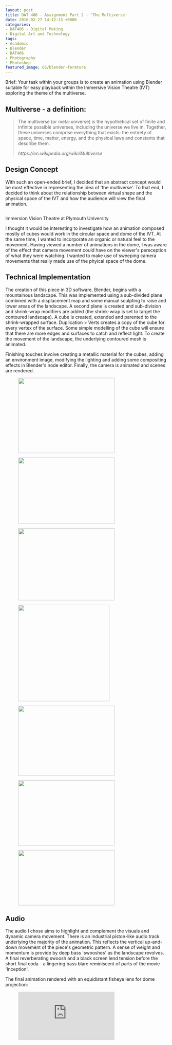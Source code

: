 ```yaml
---
layout: post
title: DAT 406 - Assignment Part 2 - 'The Multiverse'
date: 2016-02-27 14:12:13 +0000
categories:
- DAT406 - Digital Making
- Digital Art and Technology
tags:
- Academic
- Blender
- DAT406
- Photography
- Photoshop
featured_image: 05/blender-ferature
---
```

Brief: Your task within your groups is to create an animation using Blender suitable for easy playback within the Immersive Vision Theatre (IVT) exploring the theme of the multiverse.

## Multiverse - a definition:

<blockquote><p>The multiverse (or meta-universe) is the hypothetical set of finite and infinite possible universes, including the universe we live in. Together, these universes comprise everything that exists: the entirety of space, time, matter, energy, and the physical laws and constants that describe them.</p>
<cite>https://en.wikipedia.org/wiki/Multiverse</cite></blockquote>

## Design Concept

With such an open-ended brief, I decided that an abstract concept would be most effective in representing the idea of 'the multiverse'. To that end, I decided to think about the relationship between virtual shape and the physical space of the IVT and how the audience will view the final animation.

<figure><a href="https://res.cloudinary.com/circleseven/image/upload/c_limit,w_1600,q_auto,f_auto/05/ivtt-1024x820-1"><img src="https://res.cloudinary.com/circleseven/image/upload/c_limit,w_800,h_800,q_auto,f_auto/05/ivtt-1024x820-1" srcset="https://res.cloudinary.com/circleseven/image/upload/c_limit,w_400,q_auto,f_auto/05/ivtt-1024x820-1 400w, https://res.cloudinary.com/circleseven/image/upload/c_limit,w_800,q_auto,f_auto/05/ivtt-1024x820-1 800w, https://res.cloudinary.com/circleseven/image/upload/c_limit,w_1200,q_auto,f_auto/05/ivtt-1024x820-1 1200w" sizes="(max-width: 768px) 100vw, 800px" alt="" loading="lazy"></a></figure>

Immersion Vision Theatre at Plymouth University

I thought it would be interesting to investigate how an animation composed mostly of cubes would work in the circular space and dome of the IVT. At the same time, I wanted to incorporate an organic or natural feel to the movement. Having viewed a number of animations in the dome, I was aware of the effect that camera movement could have on the viewer's pereception of what they were watching. I wanted to make use of sweeping camera movements that really made use of the phyical space of the dome.

## Technical Implementation

The creation of this piece in 3D software, Blender, begins with a mountainous landscape. This was implemented using a sub-divided plane combined with a displacement map and some manual sculpting to raise and lower areas of the landscape. A second plane is created and sub-division and shrink-wrap modifiers are added (the shrink-wrap is set to target the contoured landscape). A cube is created, extended and parented to the shrink-wrapped surface. Duplication &gt; Verts creates a copy of the cube for every vertex of the surface. Some simple modelling of the cube will ensure that there are more edges and surfaces to catch and reflect light. To create the movement of the landscape, the underlying contoured mesh is animated.

Finishing touches involve creating a metallic material for the cubes, adding an environment image, modifying the lighting and adding some compositing effects in Blender's node editor. Finally, the camera is animated and scenes are rendered.

<div class="gallery">

<figure><a href="https://res.cloudinary.com/circleseven/image/upload/c_limit,w_1600,q_auto,f_auto/05/01-blender-landscape-mesh_24666379814_o"><img src="https://res.cloudinary.com/circleseven/image/upload/q_auto,f_auto/05/01-blender-landscape-mesh_24666379814_o" width="300" height="234" alt="" loading="lazy"></a></figure>
<figure><a href="https://www.circleseven.co.uk/wp-content/uploads/2023/05/02-blender-shrinkwrap-mesh_25270766696_o-300x206.jpg"><img src="https://res.cloudinary.com/circleseven/image/upload/q_auto,f_auto/05/02-blender-shrinkwrap-mesh_25270766696_o" width="300" height="206" alt="" loading="lazy"></a></figure>
<figure><a href="https://res.cloudinary.com/circleseven/image/upload/c_limit,w_1600,q_auto,f_auto/05/03-blender-isolated-mesh_24670232283_o"><img src="https://res.cloudinary.com/circleseven/image/upload/q_auto,f_auto/05/03-blender-isolated-mesh_24670232283_o" width="300" height="224" alt="" loading="lazy"></a></figure>
<figure><a href="https://www.circleseven.co.uk/wp-content/uploads/2023/05/04-blender-duplicated-verts_25001404810_o-284x300.jpg"><img src="https://res.cloudinary.com/circleseven/image/upload/q_auto,f_auto/05/04-blender-duplicated-verts_25001404810_o" width="284" height="300" alt="" loading="lazy"></a></figure>
<figure><a href="https://res.cloudinary.com/circleseven/image/upload/c_limit,w_1600,q_auto,f_auto/05/05-blender-modelled-cube_25178751652_o"><img src="https://res.cloudinary.com/circleseven/image/upload/q_auto,f_auto/05/05-blender-modelled-cube_25178751652_o" width="300" height="218" alt="" loading="lazy"></a></figure>
<figure><a href="https://www.circleseven.co.uk/wp-content/uploads/2023/05/06-blender-landscape-solid_25203901931_o-300x203.jpg"><img src="https://res.cloudinary.com/circleseven/image/upload/q_auto,f_auto/05/06-blender-landscape-solid_25203901931_o" width="300" height="203" alt="" loading="lazy"></a></figure>
<figure><a href="https://res.cloudinary.com/circleseven/image/upload/c_limit,w_1600,q_auto,f_auto/05/07-blender-node-editor_25001400960_o"><img src="https://res.cloudinary.com/circleseven/image/upload/q_auto,f_auto/05/07-blender-node-editor_25001400960_o" width="300" height="172" alt="" loading="lazy"></a></figure>

</div>

## Audio

The audio I chose aims to highlight and complement the visuals and dynamic camera movement. There is an industrial piston-like audio track underlying the majority of the animation. This reflects the vertical up-and-down movement of the piece's geometric pattern. A sense of weight and momentum is provide by deep bass 'swooshes' as the landscape revolves. A final reverberating swoosh and a black screen lend tension before the short final coda - a lingering bass blare reminiscent of parts of the movie 'Inception'.

The final animation rendered with an equidistant fisheye lens for dome projection:

<figure>
<div class="embed-container">
<iframe src="https://player.vimeo.com/video/156469017" frameborder="0" allow="autoplay; fullscreen; picture-in-picture" allowfullscreen></iframe>
</div>
</figure>
